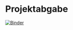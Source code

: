 # Projektabgabe

[![Binder](https://mybinder.org/badge_logo.svg)](https://mybinder.org/v2/gh/lennartmartens/Projektabgabe/main?labpath=https%3A%2F%2Fgithub.com%2Flennartmartens%2FProjektabgabe%2Fblob%2Fmain%2Fmovielens_recommender.ipynb)
